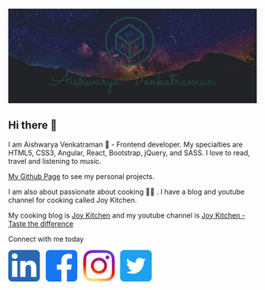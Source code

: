 ![Aishwarya Venkatraman](https://raw.githubusercontent.com/Aishwarya-Venkatraman/Aishwarya-Venkatraman/main/github_cover.png)

## Hi there 👋

I am Aishwarya Venkatraman :woman_dancing: - Frontend developer. My specialties are HTML5, CSS3, Angular, React, Bootstrap, jQuery, and SASS. I love to read, travel and listening to music.

[My Github Page](https://aishwarya-venkatraman.github.io/) to see my personal projects.

I am also about passionate about cooking :woman_cook: . I have a blog and youtube channel for cooking called Joy Kitchen.

My cooking blog is [Joy Kitchen](http://joykitchen.in/) and my youtube channel is [Joy Kitchen - Taste the difference](https://www.youtube.com/channel/UCk9f88yZfQmmN3oUGDeH6zg)

Connect with me today

[![LinkedIn](https://raw.githubusercontent.com/Aishwarya-Venkatraman/Aishwarya-Venkatraman/main/images/linkedin.png)](https://www.linkedin.com/in/developer-aishwarya-venkatraman/) &nbsp; [![Facebook](https://raw.githubusercontent.com/Aishwarya-Venkatraman/Aishwarya-Venkatraman/main/images/facebook.png)](https://www.facebook.com/aishwarya.developer) &nbsp; [![Instagram](https://raw.githubusercontent.com/Aishwarya-Venkatraman/Aishwarya-Venkatraman/main/images/instagram.png)](https://www.instagram.com/venkatramanaishwarya/) &nbsp; [![Twitter](https://raw.githubusercontent.com/Aishwarya-Venkatraman/Aishwarya-Venkatraman/main/images/twitter.png)](https://twitter.com/imAVenkatraman)
